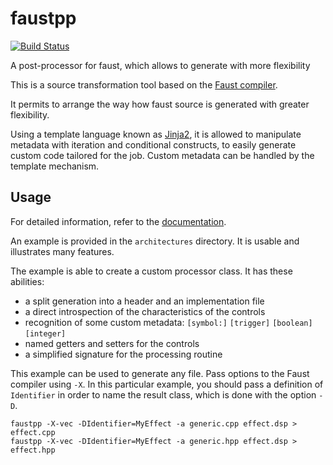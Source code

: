 # faustpp

[![Build Status](https://travis-ci.com/jpcima/faustpp.svg?branch=master)](https://travis-ci.com/jpcima/faustpp)

A post-processor for faust, which allows to generate with more flexibility

This is a source transformation tool based on the [Faust compiler](https://faust.grame.fr/).

It permits to arrange the way how faust source is generated with greater flexibility.

Using a template language known as [Jinja2](https://jinja.palletsprojects.com/), it is allowed to manipulate
metadata with iteration and conditional constructs, to easily generate custom code tailored for the job.
Custom metadata can be handled by the template mechanism.

## Usage

For detailed information, refer to the [documentation](https://jpcima.github.io/faustpp).

An example is provided in the `architectures` directory.
It is usable and illustrates many features.

The example is able to create a custom processor class. It has these abilities:
- a split generation into a header and an implementation file
- a direct introspection of the characteristics of the controls
- recognition of some custom metadata: `[symbol:]` `[trigger]` `[boolean]` `[integer]`
- named getters and setters for the controls
- a simplified signature for the processing routine

This example can be used to generate any file. Pass options to the Faust compiler using `-X`.
In this particular example, you should pass a definition of `Identifier` in order to name the result class,
which is done with the option `-D`.

```
faustpp -X-vec -DIdentifier=MyEffect -a generic.cpp effect.dsp > effect.cpp
faustpp -X-vec -DIdentifier=MyEffect -a generic.hpp effect.dsp > effect.hpp
```
